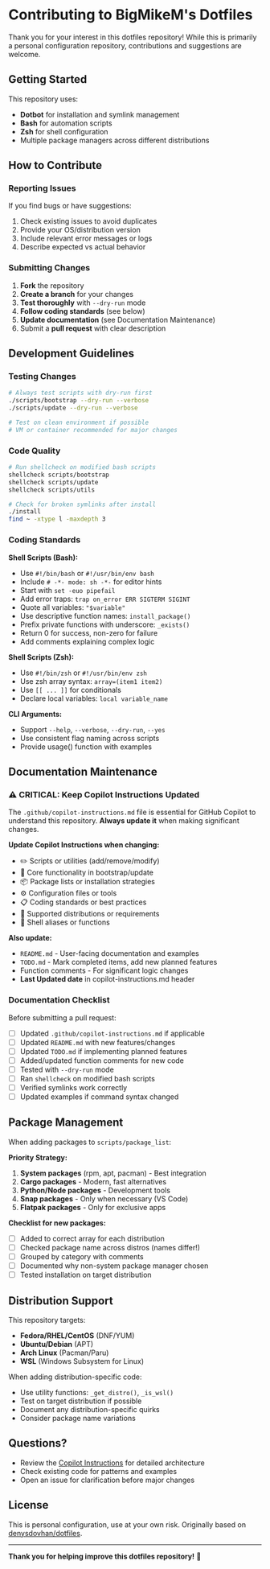 # Contributing to BigMikeM's Dotfiles

Thank you for your interest in this dotfiles repository! While this is primarily a personal configuration repository, contributions and suggestions are welcome.

## Getting Started

This repository uses:
- **Dotbot** for installation and symlink management
- **Bash** for automation scripts
- **Zsh** for shell configuration
- Multiple package managers across different distributions

## How to Contribute

### Reporting Issues

If you find bugs or have suggestions:
1. Check existing issues to avoid duplicates
2. Provide your OS/distribution version
3. Include relevant error messages or logs
4. Describe expected vs actual behavior

### Submitting Changes

1. **Fork** the repository
2. **Create a branch** for your changes
3. **Test thoroughly** with `--dry-run` mode
4. **Follow coding standards** (see below)
5. **Update documentation** (see Documentation Maintenance)
6. Submit a **pull request** with clear description

## Development Guidelines

### Testing Changes

```bash
# Always test scripts with dry-run first
./scripts/bootstrap --dry-run --verbose
./scripts/update --dry-run --verbose

# Test on clean environment if possible
# VM or container recommended for major changes
```

### Code Quality

```bash
# Run shellcheck on modified bash scripts
shellcheck scripts/bootstrap
shellcheck scripts/update
shellcheck scripts/utils

# Check for broken symlinks after install
./install
find ~ -xtype l -maxdepth 3
```

### Coding Standards

**Shell Scripts (Bash):**
- Use `#!/bin/bash` or `#!/usr/bin/env bash`
- Include `# -*- mode: sh -*-` for editor hints
- Start with `set -euo pipefail`
- Add error traps: `trap on_error ERR SIGTERM SIGINT`
- Quote all variables: `"$variable"`
- Use descriptive function names: `install_package()`
- Prefix private functions with underscore: `_exists()`
- Return 0 for success, non-zero for failure
- Add comments explaining complex logic

**Shell Scripts (Zsh):**
- Use `#!/bin/zsh` or `#!/usr/bin/env zsh`
- Use zsh array syntax: `array=(item1 item2)`
- Use `[[ ... ]]` for conditionals
- Declare local variables: `local variable_name`

**CLI Arguments:**
- Support `--help`, `--verbose`, `--dry-run`, `--yes`
- Use consistent flag naming across scripts
- Provide usage() function with examples

## Documentation Maintenance

### ⚠️ CRITICAL: Keep Copilot Instructions Updated

The `.github/copilot-instructions.md` file is essential for GitHub Copilot to understand this repository. **Always update it** when making significant changes.

**Update Copilot Instructions when changing:**
- ✏️ Scripts or utilities (add/remove/modify)
- 🔧 Core functionality in bootstrap/update
- 📦 Package lists or installation strategies
- ⚙️ Configuration files or tools
- 📋 Coding standards or best practices
- 🐧 Supported distributions or requirements
- 📝 Shell aliases or functions

**Also update:**
- `README.md` - User-facing documentation and examples
- `TODO.md` - Mark completed items, add new planned features
- Function comments - For significant logic changes
- **Last Updated date** in copilot-instructions.md header

### Documentation Checklist

Before submitting a pull request:

- [ ] Updated `.github/copilot-instructions.md` if applicable
- [ ] Updated `README.md` with new features/changes
- [ ] Updated `TODO.md` if implementing planned features
- [ ] Added/updated function comments for new code
- [ ] Tested with `--dry-run` mode
- [ ] Ran `shellcheck` on modified bash scripts
- [ ] Verified symlinks work correctly
- [ ] Updated examples if command syntax changed

## Package Management

When adding packages to `scripts/package_list`:

**Priority Strategy:**
1. **System packages** (rpm, apt, pacman) - Best integration
2. **Cargo packages** - Modern, fast alternatives
3. **Python/Node packages** - Development tools
4. **Snap packages** - Only when necessary (VS Code)
5. **Flatpak packages** - Only for exclusive apps

**Checklist for new packages:**
- [ ] Added to correct array for each distribution
- [ ] Checked package name across distros (names differ!)
- [ ] Grouped by category with comments
- [ ] Documented why non-system package manager chosen
- [ ] Tested installation on target distribution

## Distribution Support

This repository targets:
- **Fedora/RHEL/CentOS** (DNF/YUM)
- **Ubuntu/Debian** (APT)
- **Arch Linux** (Pacman/Paru)
- **WSL** (Windows Subsystem for Linux)

When adding distribution-specific code:
- Use utility functions: `_get_distro()`, `_is_wsl()`
- Test on target distribution if possible
- Document any distribution-specific quirks
- Consider package name variations

## Questions?

- Review the [Copilot Instructions](.github/copilot-instructions.md) for detailed architecture
- Check existing code for patterns and examples
- Open an issue for clarification before major changes

## License

This is personal configuration, use at your own risk. Originally based on [denysdovhan/dotfiles](https://github.com/denysdovhan/dotfiles).

---

**Thank you for helping improve this dotfiles repository!** 🚀
